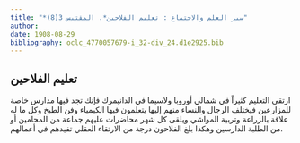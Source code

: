 ```yaml
---
title: "*سير العلم والاجتماع : تعليم الفلاحين*. المقتبس 3(8)"
author: 
date: 1908-08-29
bibliography: oclc_4770057679-i_32-div_24.d1e2925.bib
---
```




##  تعليم الفلاحين 


 ارتقى التعليم كثيراً في شمالي أوروبا ولاسيما في الدانيمرك فإنك تجد فيها مدارس خاصة للمزارعين فيختلف الرجال والنساء منهم إليها يتعلمون فيها الكيمياء وفن الطبخ وكل ما له علاقة بالزراعة وتربية المواشي ويلقى كل شهر محاضرات عليهم جماعة من المحامين أو من الطلبة الدارسين وهكذا بلغ الفلاحون درجة من الارتقاء العقلي تفيدهم في أعمالهم.  
